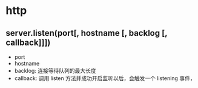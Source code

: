 # http

## server.listen(port[, hostname [, backlog [, callback]]])

- port
- hostname
- backlog: 连接等待队列的最大长度
- callback: 调用 listen 方法并成功开启监听以后，会触发一个 listening 事件，

